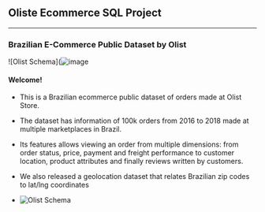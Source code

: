 ## Oliste Ecommerce SQL Project
------
### Brazilian E-Commerce Public Dataset by Olist

![Olist Schema](![image](https://github.com/user-attachments/assets/1e603b8a-a636-4d22-94c3-51e4b9a5bd1d)

 #### Welcome!

*    This is a Brazilian ecommerce public dataset of orders made at Olist Store. 

* The dataset has information of 100k orders from 2016 to 2018 made at multiple marketplaces in Brazil.

* Its features allows viewing an order from multiple dimensions: from order status, price, payment and freight performance to customer location, product attributes and finally reviews written by customers.

* We also released a geolocation dataset that relates Brazilian zip codes to lat/lng coordinates
* ![Olist Schema](C:\Users\garal\OneDrive\Documents\Desktop\Olist_ecommerce_SQL_project\olist_schema.pgerd)

